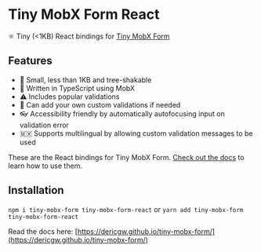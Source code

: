 # Tiny MobX Form React

⚛️ Tiny (<1KB) React bindings for [Tiny MobX Form](https://dericgw.github.io/tiny-mobx-form/)

## Features
- 🚶 Small, less than 1KB and tree-shakable
- 💪 Written in TypeScript using MobX
- ⚠️ Includes popular validations
- 📝 Can add your own custom validations if needed
- 👓 Accessibility friendly by automatically autofocusing input on validation error
- 🇲🇽 Supports multilingual by allowing custom validation messages to be used

These are the React bindings for Tiny MobX Form. [Check out the docs](https://dericgw.github.io/tiny-mobx-form/) 
to learn how to use them.

## Installation
`npm i tiny-mobx-form tiny-mobx-form-react` or `yarn add tiny-mobx-form tiny-mobx-form-react`

Read the docs here: [https://dericgw.github.io/tiny-mobx-form/](https://dericgw.github.io/tiny-mobx-form/)
